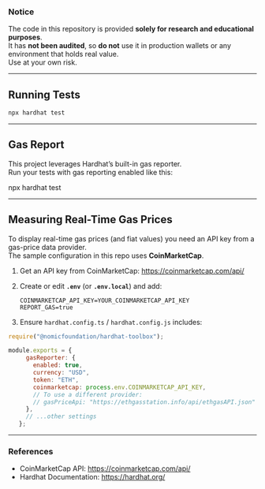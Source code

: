 ### Notice
The code in this repository is provided **solely for research and educational purposes**.  
It has **not been audited**, so **do not** use it in production wallets or any environment that holds real value.  
Use at your own risk.

---

## Running Tests

```bash
npx hardhat test
```

---

## Gas Report

This project leverages Hardhat’s built-in gas reporter.  
Run your tests with gas reporting enabled like this:

npx hardhat test

---

## Measuring Real-Time Gas Prices

To display real-time gas prices (and fiat values) you need an API key from a gas-price data provider.  
The sample configuration in this repo uses **CoinMarketCap**.

1. Get an API key from CoinMarketCap: <https://coinmarketcap.com/api/>

2. Create or edit **`.env`** (or **`.env.local`**) and add:

   ```dotenv
   COINMARKETCAP_API_KEY=YOUR_COINMARKETCAP_API_KEY
   REPORT_GAS=true
   ```

3. Ensure `hardhat.config.ts` / `hardhat.config.js` includes:

```js
require("@nomicfoundation/hardhat-toolbox");

module.exports = {
     gasReporter: {
       enabled: true,
       currency: "USD",
       token: "ETH",
       coinmarketcap: process.env.COINMARKETCAP_API_KEY,
       // To use a different provider:
       // gasPriceApi: "https://ethgasstation.info/api/ethgasAPI.json"
     },
     // ...other settings
   };
   ```

---

### References
- CoinMarketCap API: <https://coinmarketcap.com/api/>
- Hardhat Documentation: <https://hardhat.org/>
